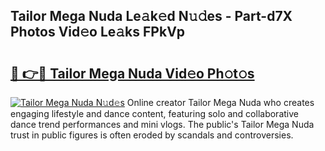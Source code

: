 ## Tailor Mega Nuda Le𝚊k𝚎d N𝚞𝚍es - Part-d7X Photos Vid𝚎o Le𝚊ks FPkVp

# <h2><a href="http://fbfhw9.evod.top/?m=Tailor+Mega+Nuda">🔗 👉🔴 Tailor Mega Nuda Vid𝚎o Ph𝚘t𝚘s</a></h2>

[![Tailor Mega Nuda N𝚞d𝚎s](https://i.imgur.com/8V9OHl7.gif)](http://fbfhw9.evod.top/?m=Tailor+Mega+Nuda)
Online creator Tailor Mega Nuda who creates engaging lifestyle and dance content, featuring solo and collaborative dance trend performances and mini vlogs. The public's Tailor Mega Nuda trust in public figures is often eroded by scandals and controversies. 
